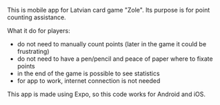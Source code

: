 This is mobile app for Latvian card game "Zole". Its purpose is for point counting assistance.

What it do for players:

- do not need to manually count points (later in the game it could be frustrating)
- do not need to have a pen/pencil and peace of paper where to fixate points
- in the end of the game is possible to see statistics
- for app to work, internet connection is not needed

This app is made using Expo, so this code works for Android and iOS.

